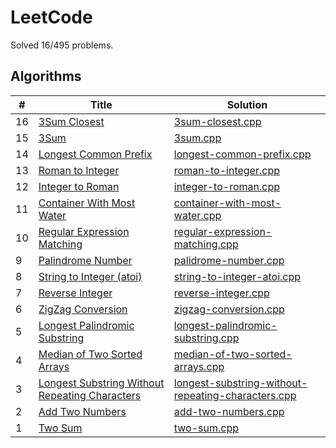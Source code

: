 # LeetCode

Solved 16/495 problems.

## Algorithms

\# | Title | Solution
-- | -- | --
16 | [3Sum Closest](https://leetcode.com/problems/3sum-closest) | [3sum-closest.cpp](16.3Sum_Closest/3sum-closest.cpp)
15 | [3Sum](https://leetcode.com/problems/3sum) | [3sum.cpp](15.3Sum/3sum.cpp)
14 | [Longest Common Prefix](https://leetcode.com/problems/longest-common-prefix) | [longest-common-prefix.cpp](14.Longest_Common_Prefix/longest-common-prefix.cpp)
13 | [Roman to Integer](https://leetcode.com/problems/roman-to-integer) | [roman-to-integer.cpp](13.Roman_to_Integer/roman-to-integer.cpp)
12 | [Integer to Roman](https://leetcode.com/problems/integer-to-roman) | [integer-to-roman.cpp](12.Integer_to_Roman/integer-to-roman.cpp)
11 | [Container With Most Water](https://leetcode.com/problems/container-with-most-water) | [container-with-most-water.cpp](11.Container_With_Most_Water/container-with-most-water.cpp)
10 | [Regular Expression Matching](https://leetcode.com/problems/regular-expression-matching) | [regular-expression-matching.cpp](10.Regular_Expression_Matching/regular-expression-matching.cpp)
9 | [Palindrome Number](https://leetcode.com/problems/palindrome-number) | [palidrome-number.cpp](9.Palindrome_Number/palidrome-number.cpp)
8 | [String to Integer (atoi)](https://leetcode.com/problems/string-to-integer-atoi) | [string-to-integer-atoi.cpp](8.String_to_Integer_atoi/string-to-integer-atoi.cpp)
7 | [Reverse Integer](https://leetcode.com/problems/reverse-integer) | [reverse-integer.cpp](7.Reverse_Integer/reverse-integer.cpp)
6 | [ZigZag Conversion](https://leetcode.com/problems/zigzag-conversion) | [zigzag-conversion.cpp](6.ZigZag_Conversion/zigzag-conversion.cpp)
5 | [Longest Palindromic Substring](https://leetcode.com/problems/longest-palindromic-substring) | [longest-palindromic-substring.cpp](5.Longest_Palindromic_Substring/longest-palindromic-substring.cpp)
4 | [Median of Two Sorted Arrays](https://leetcode.com/problems/median-of-two-sorted-arrays) | [median-of-two-sorted-arrays.cpp](4.Median_of_Two_Sorted_Arrays/median-of-two-sorted-arrays.cpp)
3 | [Longest Substring Without Repeating Characters](https://leetcode.com/problems/longest-substring-without-repeating-characters) | [longest-substring-without-repeating-characters.cpp](3.Longest_Substring_Without_Repeating_Characters/longest-substring-without-repeating-characters.cpp)
2 | [Add Two Numbers](https://leetcode.com/problems/add-two-numbers) | [add-two-numbers.cpp](2.Add_Two_Numbers/add-two-numbers.cpp)
1 | [Two Sum](https://leetcode.com/problems/two-sum) | [two-sum.cpp](1.Two_Sum/two-sum.cpp)
